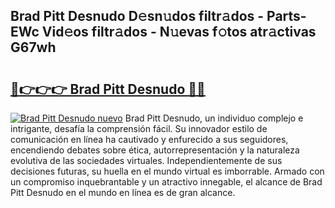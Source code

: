 ## Brad Pitt Desnudo D𝚎sn𝚞dos filtr𝚊dos - Parts-EWc Vid𝚎os filtr𝚊dos - N𝚞evas f𝚘tos atr𝚊ctivas G67wh

# <h2><a href="http://mb2vjs.tromn.icu/?c=Brad+Pitt+Desnudo">🔗👉👉👉 Brad Pitt Desnudo 🔗🔗</a></h2>

[![Brad Pitt Desnudo nuevo](https://i.imgur.com/pEAQMta.gif)](http://mb2vjs.tromn.icu/?c=Brad+Pitt+Desnudo)
Brad Pitt Desnudo, un individuo complejo e intrigante, desafía la comprensión fácil. Su innovador estilo de comunicación en línea ha cautivado y enfurecido a sus seguidores, encendiendo debates sobre ética, autorrepresentación y la naturaleza evolutiva de las sociedades virtuales. Independientemente de sus decisiones futuras, su huella en el mundo virtual es imborrable. Armado con un compromiso inquebrantable y un atractivo innegable, el alcance de Brad Pitt Desnudo en el mundo en línea es de gran alcance.
